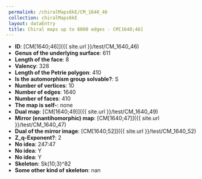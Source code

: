 ```yaml
--- 
 permalink: /chiralMaps6kE/CM_1640_46 
 collection: chiralMaps6kE
 layout: dataEntry
 title: Chiral maps up to 6000 edges - CM[1640;46]
---
```


- **ID**: [CM[1640;46]]({{ site.url }}/test/CM_1640_46)
- **Genus of the underlying surface**: 611
- **Length of the face**: 8
- **Valency**: 328
- **Length of the Petrie polygon**: 410
- **Is the automorphism group solvable?**: S
- **Number of vertices**: 10
- **Number of edges**: 1640
- **Number of faces**: 410
- **The map is self-**: none
- **Dual map**: [CM[1640;49]]({{ site.url }}/test/CM_1640_49)
- **Mirror (enantihomorphic) map**: [CM[1640;47]]({{ site.url }}/test/CM_1640_47)
- **Dual of the mirror image**: [CM[1640;52]]({{ site.url }}/test/CM_1640_52)
- **Z_q-Exponent?**: 2
- **No idea**:  247:47
- **No idea**: Y
- **No idea**: Y
- **Skeleton**: Sk(10;3)^82
- **Some other kind of skeleton**: nan
